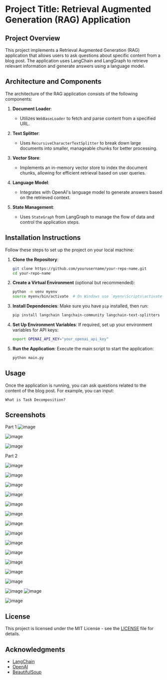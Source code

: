 # Project Title: Retrieval Augmented Generation (RAG) Application

## Project Overview

This project implements a Retrieval Augmented Generation (RAG) application that allows users to ask questions about specific content from a blog post. The application uses LangChain and LangGraph to retrieve relevant information and generate answers using a language model.

## Architecture and Components

The architecture of the RAG application consists of the following components:

1. **Document Loader**: 
   - Utilizes `WebBaseLoader` to fetch and parse content from a specified URL.

2. **Text Splitter**: 
   - Uses `RecursiveCharacterTextSplitter` to break down large documents into smaller, manageable chunks for better processing.

3. **Vector Store**: 
   - Implements an in-memory vector store to index the document chunks, allowing for efficient retrieval based on user queries.

4. **Language Model**: 
   - Integrates with OpenAI's language model to generate answers based on the retrieved context.

5. **State Management**: 
   - Uses `StateGraph` from LangGraph to manage the flow of data and control the application steps.

## Installation Instructions

Follow these steps to set up the project on your local machine:

1. **Clone the Repository**:
   ```bash
   git clone https://github.com/yourusername/your-repo-name.git
   cd your-repo-name
   ```

2. **Create a Virtual Environment** (optional but recommended):
   ```bash
   python -m venv myenv
   source myenv/bin/activate  # On Windows use `myenv\Scripts\activate`
   ```

3. **Install Dependencies**:
   Make sure you have `pip` installed, then run:
   ```bash
   pip install langchain langchain-community langchain-text-splitters langgraph beautifulsoup4
   ```

4. **Set Up Environment Variables**:
   If required, set up your environment variables for API keys:
   ```bash
   export OPENAI_API_KEY="your_openai_api_key"
   ```

5. **Run the Application**:
   Execute the main script to start the application:
   ```bash
   python main.py
   ```

## Usage

Once the application is running, you can ask questions related to the content of the blog post. For example, you can input:
```
What is Task Decomposition?
```

## Screenshots

Part 1
![image](https://github.com/user-attachments/assets/a1a5a365-2dc5-408a-8376-8c3c27b0939b)

![image](https://github.com/user-attachments/assets/3b20ab4d-94b3-4a35-8641-2df0fa5b93f8)

![image](https://github.com/user-attachments/assets/65bec61e-0778-4636-bce7-56d0b1d9c864)

Part 2

![image](https://github.com/user-attachments/assets/0b637277-2fcb-4a6a-b7f8-bc02a52b203a)

![image](https://github.com/user-attachments/assets/9d15e4f2-469a-4657-9799-f08788510b85)

![image](https://github.com/user-attachments/assets/432d8414-ffe7-47c5-a08e-0e8b0f7e737b)

![image](https://github.com/user-attachments/assets/28f14b7f-b305-4e3a-be42-054643bcd27f)

![image](https://github.com/user-attachments/assets/7e369625-3e4d-4414-a215-e6c1fc14bd53)

![image](https://github.com/user-attachments/assets/f8e0d5c0-370f-4c71-b341-ab8509bda76c)

![image](https://github.com/user-attachments/assets/69d263a5-6574-457c-ac3d-e38b1c8cef52)

![image](https://github.com/user-attachments/assets/3f6c2534-505a-4122-a185-11a83083c0fc)

![image](https://github.com/user-attachments/assets/4333e42b-3016-4cdd-8925-a04f603ff192)

![image](https://github.com/user-attachments/assets/0ebf0151-4bbc-481c-9170-b2f76e965fbb)

![image](https://github.com/user-attachments/assets/6f0a9a17-3ef6-4d6c-88f4-413491215c76)

![image](https://github.com/user-attachments/assets/f3cb72d5-15ec-4e40-a112-9c7c46c86b19)

![image](https://github.com/user-attachments/assets/f848fd6a-2af1-434d-968b-e369301ee026)

![image](https://github.com/user-attachments/assets/ab13b849-77dc-41a1-8ae9-117a724afeb9)
![image](https://github.com/user-attachments/assets/10995a65-b953-436c-85b3-b2eea463c79a)

![image](https://github.com/user-attachments/assets/c5a74446-a421-4310-a045-4c9a09a88db8)



## License

This project is licensed under the MIT License - see the [LICENSE](LICENSE) file for details.

## Acknowledgments

- [LangChain](https://langchain.com/)
- [OpenAI](https://openai.com/)
- [BeautifulSoup](https://www.crummy.com/software/BeautifulSoup/)
